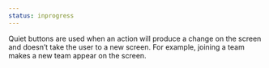 ```yaml
---
status: inprogress
---
```


Quiet buttons are used when an action will produce a change on the screen and 
doesn’t take the user to a new screen. For example, joining a team makes a new 
team appear on the screen.